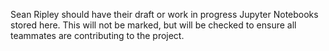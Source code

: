 Sean Ripley should have their draft or work in progress Jupyter Notebooks stored here.
This will not be marked, but will be checked to ensure all teammates are contributing to the project.

